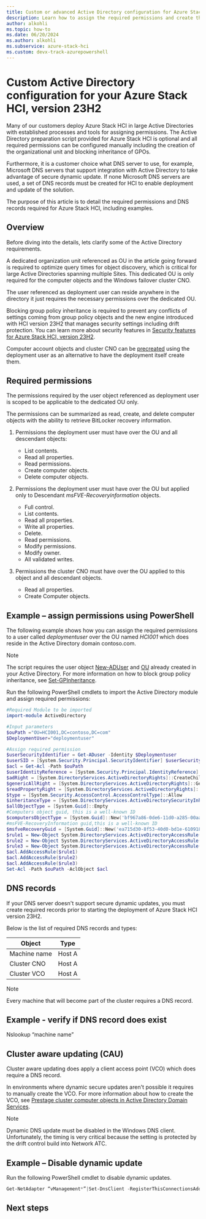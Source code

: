 ```yaml
--- 
title: Custom or advanced Active Directory configuration for Azure Stack HCI, version 23H2
description: Learn how to assign the required permissions and create the required DNS records for Azure Stack HCI, version 23H2.
author: alkohli
ms.topic: how-to
ms.date: 06/20/2024
ms.author: alkohli
ms.subservice: azure-stack-hci
ms.custom: devx-track-azurepowershell
---
```


# Custom Active Directory configuration for your Azure Stack HCI, version 23H2

Many of our customers deploy Azure Stack HCI in large Active Directories with established processes and tools for assigning permissions. The Active Directory preparation script provided for Azure Stack HCI is optional and all required permissions can be configured manually including the creation of the organizational unit and blocking inheritance of GPOs.

Furthermore, it is a customer choice what DNS server to use, for example,  Microsoft DNS servers that support integration with Active Directory to take advantage of secure dynamic update. If none Microsoft DNS servers are used, a set of DNS records must be created for HCI to enable deployment and update of the solution.

The purpose of this article is to detail the required permissions and DNS records required for Azure Stack HCI, including examples.

## Overview

Before diving into the details,  lets clarify some of the Active Directory requirements.

A dedicated organization unit referenced as OU in the article going forward is required to optimize query times for object discovery, which is critical for large Active Directories spanning multiple Sites. This dedicated OU is only required for the computer objects and the Windows failover cluster CNO.

The user referenced as deployment user can reside anywhere in the directory it just requires the necessary permissions over the dedicated OU.

Blocking group policy inheritance is required to prevent any conflicts of settings coming from group policy objects and the new engine introduced with HCI version 23H2 that manages security settings including drift protection. You can learn more about security features in [Security features for Azure Stack HCI, version 23H2](../concepts/security-features).

Computer account objects and cluster CNO can be [precreated](https://learn.microsoft.com/windows-server/failover-clustering/prestage-cluster-adds) using the deployment user as an alternative to have the deployment itself create them.

## Required permissions

The permissions required by the user object referenced as deployment user is scoped to be applicable to the dedicated OU only.

The permissions can be summarized as read, create, and delete computer objects with the ability to retrieve BitLocker recovery information.

1. Permissions the deployment user must have over the OU and all descendant objects:

   - List contents.
   - Read all properties.
   - Read permissions.
   - Create computer objects.
   - Delete computer objects.

1. Permissions the deployment user must have over the OU but applied only to Descendant *msFVE-Recoveryinformation* objects.

   - Full control.
   - List contents.
   - Read all properties.
   - Write all properties.
   - Delete.
   - Read permissions.
   - Modify permissions.
   - Modify owner.
   - All validated writes.

1. Permissions the cluster CNO must have over the OU applied to this object and all descendant objects.

   - Read all properties.
   - Create Computer objects.

## Example – assign permissions using PowerShell

The following example shows how you can assign the required permissions to a user called *deploymentuser* over the OU named *HCI001* which does reside in the Active Directory domain contoso.com.

> [!NOTE]
> The script requires the user object [New-ADUser](https://learn.microsoft.com/powershell/module/activedirectory/new-aduser?view=windowsserver2022-ps) and [OU](https://learn.microsoft.com/powershell/module/activedirectory/new-adorganizationalunit?view=windowsserver2022-ps) already created in your Active Directory. For more information on how to block group policy inheritance, see [Set-GPInheritance](https://learn.microsoft.com/powershell/module/grouppolicy/set-gpinheritance?view=windowsserver2022-ps).

Run the following PowerShell cmdlets to import the Active Directory module and assign required permissions:

```powershell
#Required Module to be imported
import-module ActiveDirectory

#Input parameters
$ouPath ="OU=HCI001,DC=contoso,DC=com"
$DeploymentUser="deploymentuser"

#Assign required permission
$userSecurityIdentifier = Get-ADuser -Identity $Deploymentuser
$userSID = [System.Security.Principal.SecurityIdentifier] $userSecurityIdentifier.SID
$acl = Get-Acl -Path $ouPath
$userIdentityReference = [System.Security.Principal.IdentityReference] $userSID
$adRight = [System.DirectoryServices.ActiveDirectoryRights]::CreateChild -bor [System.DirectoryServices.ActiveDirectoryRights]::DeleteChild
$genericAllRight = [System.DirectoryServices.ActiveDirectoryRights]::GenericAll
$readPropertyRight = [System.DirectoryServices.ActiveDirectoryRights]::ReadProperty
$type = [System.Security.AccessControl.AccessControlType]::Allow 
$inheritanceType = [System.DirectoryServices.ActiveDirectorySecurityInheritance]::All 
$allObjectType = [System.Guid]::Empty
#Computers object guid, this is a well-known ID
$computersObjectType = [System.Guid]::New('bf967a86-0de6-11d0-a285-00aa003049e2')
#msFVE-RecoveryInformation guid,this is a well-known ID
$msfveRecoveryGuid = [System.Guid]::New('ea715d30-8f53-40d0-bd1e-6109186d782c')
$rule1 = New-Object System.DirectoryServices.ActiveDirectoryAccessRule($userIdentityReference, $adRight, $type, $computersObjectType, $inheritanceType)
$rule2 = New-Object System.DirectoryServices.ActiveDirectoryAccessRule($userIdentityReference, $readPropertyRight, $type, $allObjectType , $inheritanceType)
$rule3 = New-Object System.DirectoryServices.ActiveDirectoryAccessRule($userIdentityReference, $genericAllRight, $type, $inheritanceType, $msfveRecoveryGuid)
$acl.AddAccessRule($rule1)
$acl.AddAccessRule($rule2)
$acl.AddAccessRule($rule3)
Set-Acl -Path $ouPath -AclObject $acl
```

## DNS records

If your DNS server doesn't support secure dynamic updates, you must create required records prior to starting the deployment of Azure Stack HCI version 23H2.

Below is the list of required DNS records and types:

| Object        | Type   |
|---------------|--------|
| Machine name  | Host A |
| Cluster CNO   | Host A |
| Cluster VCO   | Host A |

> [!NOTE]
> Every machine that will become part of the cluster requires a DNS record.

## Example - verify if DNS record does exist

Nslookup “machine name”

## Cluster aware updating (CAU)

Cluster aware updating does apply a client access point (VCO) which does require a DNS record.

In environments where dynamic secure updates aren't possible it requires to manually create the VCO. For more information about how to create the VCO, see [Prestage cluster computer objects in Active Directory Domain Services](https://learn.microsoft.com/windows-server/failover-clustering/prestage-cluster-adds#more-information).

> [!NOTE]
> Dynamic DNS update must be disabled in the Windows DNS client. Unfortunately, the timing is very critical because the setting is protected by the drift control build into Network ATC.

## Example – Disable dynamic update

Run the following PowerShell cmdlet to disable dynamic updates.

```powershell
Get-NetAdapter “vManagement*”|Set-DnsClient -RegisterThisConnectionsAddress $false
```

## Next steps
